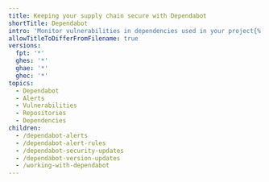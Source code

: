 ```yaml
---
title: Keeping your supply chain secure with Dependabot
shortTitle: Dependabot
intro: 'Monitor vulnerabilities in dependencies used in your project{% ifversion fpt or ghec or ghes %} and keep your dependencies up-to-date{% endif %} with {% data variables.product.prodname_dependabot %}.'
allowTitleToDifferFromFilename: true
versions:
  fpt: '*'
  ghes: '*'
  ghae: '*'
  ghec: '*'
topics:
  - Dependabot
  - Alerts
  - Vulnerabilities
  - Repositories
  - Dependencies
children:
  - /dependabot-alerts
  - /dependabot-alert-rules
  - /dependabot-security-updates
  - /dependabot-version-updates
  - /working-with-dependabot
---
```


